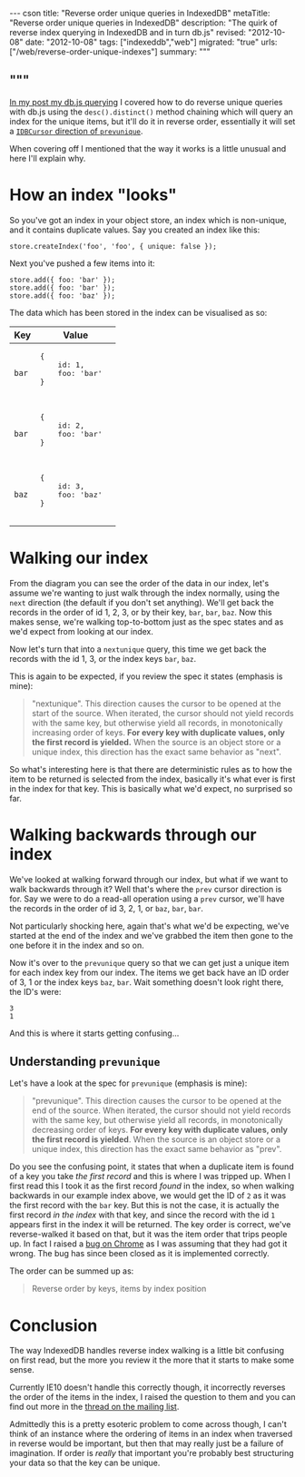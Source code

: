 --- cson
title: "Reverse order unique queries in IndexedDB"
metaTitle: "Reverse order unique queries in IndexedDB"
description: "The quirk of reverse index querying in IndexedDB and in turn db.js"
revised: "2012-10-08"
date: "2012-10-08"
tags: ["indexeddb","web"]
migrated: "true"
urls: ["/web/reverse-order-unique-indexes"]
summary: """

"""
---
[In my post my db.js querying](http://www.aaron-powell.com/web/dbjs-indexes-and-queries) I covered how to do reverse unique queries with db.js using the `desc().distinct()` method chaining which will query an index for the unique items, but it'll do it in reverse order, essentially it will set a [`IDBCursor` direction of `prevunique`](http://www.w3.org/TR/IndexedDB/#cursor-concept).

When covering off I mentioned that the way it works is a little unusual and here I'll explain why.

# How an index "looks"

So you've got an index in your object store, an index which is non-unique, and it contains duplicate values. Say you created an index like this:

    store.createIndex('foo', 'foo', { unique: false });

Next you've pushed a few items into it:

    store.add({ foo: 'bar' });
    store.add({ foo: 'bar' });
    store.add({ foo: 'baz' });

The data which has been stored in the index can be visualised as so:

<table>
    <thead>
        <tr>
            <th>Key</th>
            <th>Value</th>
        </tr>
    </thead>
    <tbody>
        <tr>
            <td><code>bar</code></td>
            <td>
                <pre>
{
    id: 1,
    foo: 'bar'
}
                </pre>
            </td>
        </tr>
        <tr>
            <td><code>bar</code></td>
            <td>
                <pre>
{
    id: 2,
    foo: 'bar'
}
                </pre>
            </td>
        </tr>
        <tr>
            <td><code>baz</code></td>
            <td>
                <pre>
{
    id: 3,
    foo: 'baz'
}
                </pre>
            </td>
        </tr>
    </tbody>
</table>

# Walking our index

From the diagram you can see the order of the data in our index, let's assume we're wanting to just walk through the index normally, using the `next` direction (the default if you don't set anything). We'll get back the records in the order of id 1, 2, 3, or by their key, `bar`, `bar`, `baz`. Now this makes sense, we're walking top-to-bottom just as the spec states and as we'd expect from looking at our index.

Now let's turn that into a `nextunique` query, this time we get back the records with the id 1, 3, or the index keys `bar`, `baz`.

This is again to be expected, if you review the spec it states (emphasis is mine):

> "nextunique". This direction causes the cursor to be opened at the start of the source. When iterated, the cursor should not yield records with the same key, but otherwise yield all records, in monotonically increasing order of keys. **For every key with duplicate values, only the first record is yielded.** When the source is an object store or a unique index, this direction has the exact same behavior as "next".

So what's interesting here is that there are deterministic rules as to how the item to be returned is selected from the index, basically it's what ever is first in the index for that key. This is basically what we'd expect, no surprised so far.

# Walking backwards through our index

We've looked at walking forward through our index, but what if we want to walk backwards through it? Well that's where the `prev` cursor direction is for. Say we were to do a read-all operation using a `prev` cursor, we'll have the records in the order of id 3, 2, 1, or `baz`, `bar`, `bar`.

Not particularly shocking here, again that's what we'd be expecting, we've started at the end of the index and we've grabbed the item then gone to the one before it in the index and so on.

Now it's over to the `prevunique` query so that we can get just a unique item for each index key from our index. The items we get back have an ID order of 3, 1 or the index keys `baz`, `bar`. Wait something doesn't look right there, the ID's were:

    3
    1

And this is where it starts getting confusing...

## Understanding `prevunique`

Let's have a look at the spec for `prevunique` (emphasis is mine):

> "prevunique". This direction causes the cursor to be opened at the end of the source. When iterated, the cursor should not yield records with the same key, but otherwise yield all records, in monotonically decreasing order of keys. **For every key with duplicate values, only the first record is yielded**. When the source is an object store or a unique index, this direction has the exact same behavior as "prev".

Do you see the confusing point, it states that when a duplicate item is found of a key you take _the first record_ and this is where I was tripped up. When I first read this I took it as the first record _found_ in the index, so when walking backwards in our example index above, we would get the ID of `2` as it was the first record with the `bar` key. But this is not the case, it is actually the first record _in the index_ with that key, and since the record with the id `1` appears first in the index it will be returned. The key order is correct, we've reverse-walked it based on that, but it was the item order that trips people up. In fact I raised a [bug on Chrome](http://code.google.com/p/chromium/issues/detail?id=152879) as I was assuming that they had got it wrong. The bug has since been closed as it is implemented correctly.

The order can be summed up as:

> Reverse order by keys, items by index position

# Conclusion

The way IndexedDB handles reverse index walking is a little bit confusing on first read, but the more you review it the more that it starts to make some sense.

Currently IE10 doesn't handle this correctly though, it incorrectly reverses the order of the items in the index, I raised the question to them and you can find out more in the [thread on the mailing list](http://lists.w3.org/Archives/Public/public-webapps/2012OctDec/0043.html).

Admittedly this is a pretty esoteric problem to come across though, I can't think of an instance where the ordering of items in an index when traversed in reverse would be important, but then that may really just be a failure of imagination. If order is _really_ that important you're probably best structuring your data so that the key can be unique.